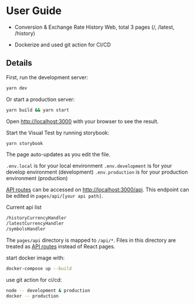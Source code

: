# User Guide

- Conversion & Exchange Rate History Web, total 3 pages (/, /latest, /history)

- Dockerize and used git action for CI/CD

## Details

First, run the development server:

```bash
yarn dev
```

Or start a production server:

```bash
yarn build && yarn start
```

Open [http://localhost:3000](http://localhost:3000) with your browser to see the result.

Start the Visual Test by running storybook:

```bash
yarn storybook
```

The page auto-updates as you edit the file.

```.env.local``` is for your local environment
```.env.development``` is for your develop environment (development)
```.env.production``` is for your production environment (production)

[API routes](https://nextjs.org/docs/api-routes/introduction) can be accessed on [http://localhost:3000/api](http://localhost:3000/api/hello). This endpoint can be edited in `pages/api/[your api path]`.

Current api list

``` bash
/historyCurrencyHandler
/latestCurrencyHandler
/symbolsHandler
```

The `pages/api` directory is mapped to `/api/*`. Files in this directory are treated as [API routes](https://nextjs.org/docs/api-routes/introduction) instead of React pages.

start docker image with:

``` bash
docker-compose up --build
```

use git action for ci/cd:

``` bash
node -- development & production
docker -- production
```
